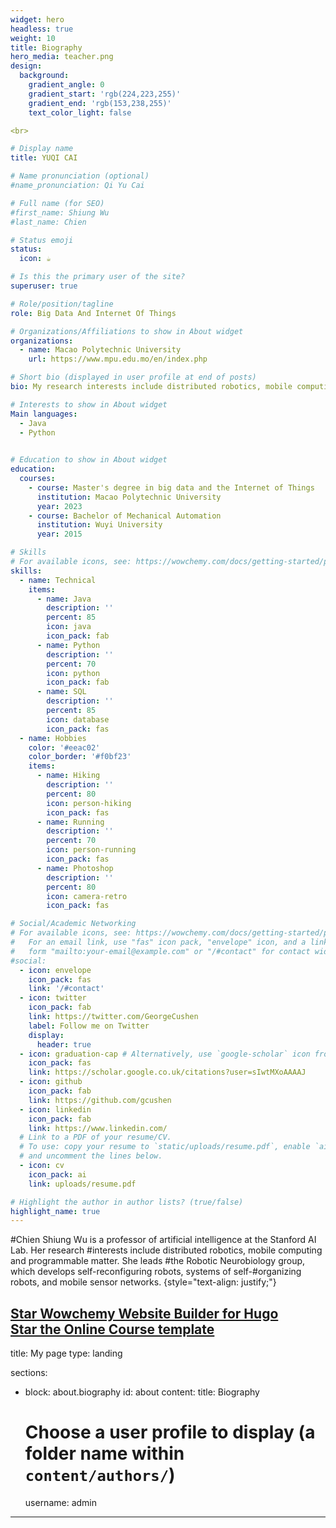 ```yaml
---
widget: hero
headless: true
weight: 10
title: Biography
hero_media: teacher.png
design:
  background:
    gradient_angle: 0
    gradient_start: 'rgb(224,223,255)'
    gradient_end: 'rgb(153,238,255)'
    text_color_light: false

<br>

# Display name
title: YUQI CAI

# Name pronunciation (optional)
#name_pronunciation: Qi Yu Cai

# Full name (for SEO)
#first_name: Shiung Wu
#last_name: Chien

# Status emoji
status:
  icon: ☕️

# Is this the primary user of the site?
superuser: true

# Role/position/tagline
role: Big Data And Internet Of Things

# Organizations/Affiliations to show in About widget
organizations:
  - name: Macao Polytechnic University
    url: https://www.mpu.edu.mo/en/index.php

# Short bio (displayed in user profile at end of posts)
bio: My research interests include distributed robotics, mobile computing and programmable matter.

# Interests to show in About widget
Main languages:
  - Java
  - Python
    

# Education to show in About widget
education:
  courses:
    - course: Master's degree in big data and the Internet of Things
      institution: Macao Polytechnic University
      year: 2023
    - course: Bachelor of Mechanical Automation
      institution: Wuyi University
      year: 2015

# Skills
# For available icons, see: https://wowchemy.com/docs/getting-started/page-builder/#icons
skills:
  - name: Technical
    items:
      - name: Java
        description: ''
        percent: 85
        icon: java
        icon_pack: fab
      - name: Python
        description: ''
        percent: 70
        icon: python
        icon_pack: fab
      - name: SQL
        description: ''
        percent: 85
        icon: database
        icon_pack: fas
  - name: Hobbies
    color: '#eeac02'
    color_border: '#f0bf23'
    items:
      - name: Hiking
        description: ''
        percent: 80
        icon: person-hiking
        icon_pack: fas
      - name: Running
        description: ''
        percent: 70
        icon: person-running
        icon_pack: fas
      - name: Photoshop
        description: ''
        percent: 80
        icon: camera-retro
        icon_pack: fas

# Social/Academic Networking
# For available icons, see: https://wowchemy.com/docs/getting-started/page-builder/#icons
#   For an email link, use "fas" icon pack, "envelope" icon, and a link in the
#   form "mailto:your-email@example.com" or "/#contact" for contact widget.
#social:
  - icon: envelope
    icon_pack: fas
    link: '/#contact'
  - icon: twitter
    icon_pack: fab
    link: https://twitter.com/GeorgeCushen
    label: Follow me on Twitter
    display:
      header: true
  - icon: graduation-cap # Alternatively, use `google-scholar` icon from `ai` icon pack
    icon_pack: fas
    link: https://scholar.google.co.uk/citations?user=sIwtMXoAAAAJ
  - icon: github
    icon_pack: fab
    link: https://github.com/gcushen
  - icon: linkedin
    icon_pack: fab
    link: https://www.linkedin.com/
  # Link to a PDF of your resume/CV.
  # To use: copy your resume to `static/uploads/resume.pdf`, enable `ai` icons in `params.yaml`,
  # and uncomment the lines below.
  - icon: cv
    icon_pack: ai
    link: uploads/resume.pdf

# Highlight the author in author lists? (true/false)
highlight_name: true
---
```


#Chien Shiung Wu is a professor of artificial intelligence at the Stanford AI Lab. Her research #interests include distributed robotics, mobile computing and programmable matter. She leads #the Robotic Neurobiology group, which develops self-reconfiguring robots, systems of self-#organizing robots, and mobile sensor networks.
{style="text-align: justify;"}

<a class="github-button" href="https://github.com/wowchemy/wowchemy-hugo-themes" data-icon="octicon-star" data-size="large" data-show-count="true" aria-label="Star Wowchemy Website Builder for Hugo">Star Wowchemy Website Builder for Hugo</a><br><a class="github-button" href="https://github.com/wowchemy/starter-hugo-online-course" data-icon="octicon-star" data-size="large" data-show-count="true" aria-label="Star the Online Course template">Star the Online Course template</a><script async defer src="https://buttons.github.io/buttons.js"></script>
---
title: My page
type: landing

sections:
  - block: about.biography
    id: about
    content:
      title: Biography
      # Choose a user profile to display (a folder name within `content/authors/`)
      username: admin
---


